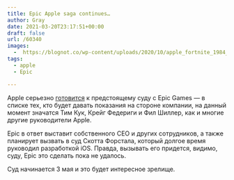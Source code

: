 ```yaml
---
title: Epic Apple saga continues…
author: Gray
date: 2021-03-20T23:17:51+00:00
draft: false
url: /60340
images:
  -  https://blognot.co/wp-content/uploads/2020/10/apple_fortnite_1984_parody.0.jpg
tags:
  - apple
  - Epic

---
```








Apple серьезно <a href="https://www.macrumors.com/2021/03/20/apple-vs-epic-trial-tim-cook-scott-forstall/" target="_blank" rel="noreferrer noopener" title="https://www.macrumors.com/2021/03/20/apple-vs-epic-trial-tim-cook-scott-forstall/">готовится</a> к предстоящему суду с Epic Games — в списке тех, кто будет давать показания на стороне компании, на данный момент значатся Тим Кук, Крейг Федериги и Фил Шиллер, как и многие другие руководители Apple.

Epic в ответ выставит собственного CEO и других сотрудников, а также планирует вызвать в суд Скотта Форстала, который долгое время руководил разработкой iOS. Правда, вызывать его придется, видимо, суду, Epic это сделать пока не удалось.

Суд начинается 3 мая и это будет интересное зрелище.
